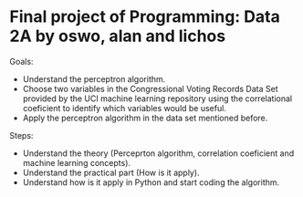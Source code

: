 # Final project of Programming: Data 2A by oswo, alan and lichos

Goals:
  - Understand the perceptron algorithm.
  - Choose two variables in the Congressional Voting Records Data Set provided by the UCI machine learning repository using the  correlational coeficient to identify which variables would be useful.
  - Apply the perceptron algorithm in the data set mentioned before.
  
 Steps:
  - Understand the theory (Perceprton algorithm, correlation coeficient and machine learning concepts).
  - Understand the practical part (How is it apply).
  - Understand how is it apply in Python and start coding the algorithm.
  
  
  
